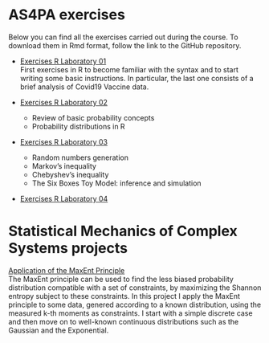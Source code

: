# AS4PA exercises
Below you can find all the exercises carried out during the course. To download them in Rmd format, follow the link to the GitHub repository.
* [Exercises R Laboratory 01](./AS4PA_Solutions/exercises_rlab_01.html) <br>
  First exercises in R to become familiar with the syntax and to start writing some basic instructions. In particular, the last one consists of a brief analysis of Covid19 Vaccine data.
  
* [Exercises R Laboratory 02](./AS4PA_Solutions/exercises_rlab_02.html)
  * Review of basic probability concepts
  * Probability distributions in R
* [Exercises R Laboratory 03](./AS4PA_Solutions/exercises_rlab_03.html)
  * Random numbers generation
  * Markov’s inequality
  * Chebyshev’s inequality
  * The Six Boxes Toy Model: inference and simulation
* [Exercises R Laboratory 04](./AS4PA_Solutions/exercises_rlab_04.html)

# Statistical Mechanics of Complex Systems projects
[Application of the MaxEnt Principle](./Complex_Systems_Projects/Application-of-the-MaxEnt-Principle.html) <br>
The MaxEnt principle can be used to find the less biased probability distribution compatible with a set of constraints, by maximizing the Shannon entropy subject to these constraints. In this project I apply the MaxEnt principle to some data, genered according to a known distribution, using the measured k-th moments as constraints. I start with a simple discrete case and then move on to well-known continuous distributions such as the Gaussian and the Exponential.


